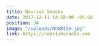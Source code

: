 ```yaml
---
title: Nourish Snacks
date: 2017-12-11 14:58:00 -05:00
position: 34
image: "/uploads/NOURISH.jpg"
link: https://nourishsnacks.com
---
```


